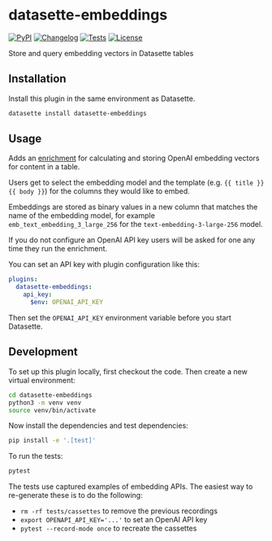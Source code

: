 # datasette-embeddings

[![PyPI](https://img.shields.io/pypi/v/datasette-embeddings.svg)](https://pypi.org/project/datasette-embeddings/)
[![Changelog](https://img.shields.io/github/v/release/datasette/datasette-embeddings?include_prereleases&label=changelog)](https://github.com/datasette/datasette-embeddings/releases)
[![Tests](https://github.com/datasette/datasette-embeddings/actions/workflows/test.yml/badge.svg)](https://github.com/datasette/datasette-embeddings/actions/workflows/test.yml)
[![License](https://img.shields.io/badge/license-Apache%202.0-blue.svg)](https://github.com/datasette/datasette-embeddings/blob/main/LICENSE)

Store and query embedding vectors in Datasette tables

## Installation

Install this plugin in the same environment as Datasette.
```bash
datasette install datasette-embeddings
```
## Usage

Adds an [enrichment](https://enrichments.datasette.io/) for calculating and storing OpenAI embedding vectors for content in a table.

Users get to select the embedding model and the template (e.g. `{{ title }} {{ body }}`) for the columns they would like to embed.

Embeddings are stored as binary values in a new column that matches the name of the embedding model, for example `emb_text_embedding_3_large_256` for the `text-embedding-3-large-256` model.

If you do not configure an OpenAI API key users will be asked for one any time they run the enrichment.

You can set an API key with plugin configuration like this:

```yaml
plugins:
  datasette-embeddings:
    api_key:
      $env: OPENAI_API_KEY
```
Then set the `OPENAI_API_KEY` environment variable before you start Datasette.

## Development

To set up this plugin locally, first checkout the code. Then create a new virtual environment:
```bash
cd datasette-embeddings
python3 -m venv venv
source venv/bin/activate
```
Now install the dependencies and test dependencies:
```bash
pip install -e '.[test]'
```
To run the tests:
```bash
pytest
```
The tests use captured examples of embedding APIs. The easiest way to re-generate these is to do the following:

- `rm -rf tests/cassettes` to remove the previous recordings
- `export OPENAPI_API_KEY='...'` to set an OpenAI API key
- `pytest --record-mode once` to recreate the cassettes

